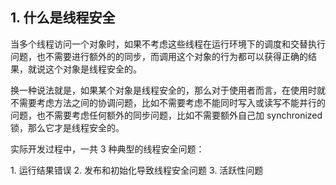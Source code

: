 ## 1. 什么是线程安全
当多个线程访问一个对象时，如果不考虑这些线程在运行环境下的调度和交替执行问题，也不需要进行额外的的同步，而调用这个对象的行为都可以获得正确的结果，就说这个对象是线程安全的。

换一种说法就是，如果某个对象是线程安全的，那么对于使用者而言，在使用时就不需要考虑方法之间的协调问题，比如不需要考虑不能同时写入或读写不能并行的问题，也不需要考虑任何额外的同步问题，比如不需要额外自己加 synchronized 锁，那么它才是线程安全的。

实际开发过程中，一共 3 种典型的线程安全问题：
<p>
 1. 运行结果错误
 2. 发布和初始化导致线程安全问题
 3. 活跃性问题